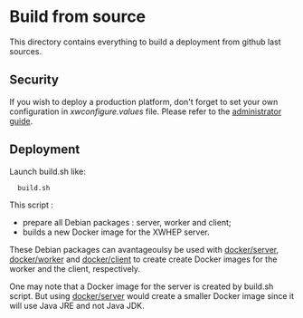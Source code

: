 Build from source
=================

This directory contains everything to build a deployment from github last sources.

## Security
If you wish to deploy a production platform, don't forget to set your own configuration in _xwconfigure.values_ file.
Please refer to the [administrator guide](../../doc/xwhep-admin-guide.odt).

## Deployment

Launch build.sh like:
```
  build.sh
```

This script :
- prepare all Debian packages : server, worker and client;
- builds a new Docker image for the XWHEP server.

These Debian packages can avantageoulsy be used with [docker/server](../server), [docker/worker](../worker) and [docker/client](../client) to
create create Docker images for the worker and the client, respectively.

One may note that a Docker image for the server is created by build.sh script.
But using [docker/server](../server) would create a smaller Docker image since it will use Java JRE and not Java JDK.
